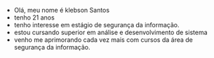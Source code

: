 - Olá, meu nome é klebson Santos
- tenho 21 anos
- tenho interesse em estágio de segurança da informação.
- estou cursando superior em análise e desenvolvimento de sistema
- venho me aprimorando cada vez mais com cursos da área de segurança da informação.
